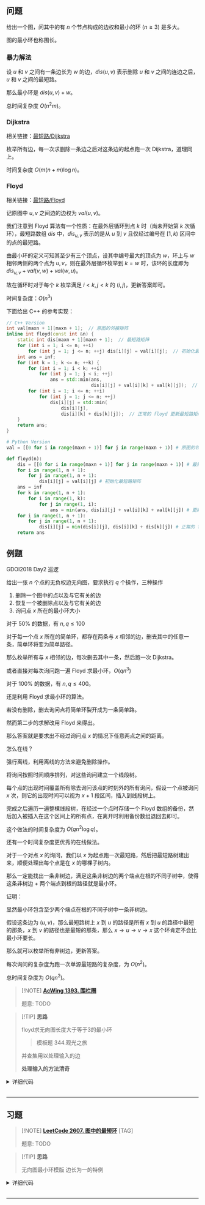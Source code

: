 ## 问题

给出一个图，问其中的有 $n$ 个节点构成的边权和最小的环 $(n\ge 3)$ 是多大。

图的最小环也称围长。

### 暴力解法

设 $u$ 和 $v$ 之间有一条边长为 $w$ 的边，$dis(u,v)$ 表示删除 $u$ 和 $v$ 之间的连边之后，$u$ 和 $v$ 之间的最短路。

那么最小环是 $dis(u,v)+w$。

总时间复杂度 $O(n^2m)$。

### Dijkstra

相关链接：[最短路/Dijkstra](https://oi-wiki.org/graph/shortest-path/#dijkstra)

枚举所有边，每一次求删除一条边之后对这条边的起点跑一次 Dijkstra，道理同上。

时间复杂度 $O(m(n+m)\log n)$。

### Floyd

相关链接：[最短路/Floyd](https://oi-wiki.org/graph/shortest-path/#floyd)

记原图中 $u,v$ 之间边的边权为 $val\left(u,v\right)$。

我们注意到 Floyd 算法有一个性质：在最外层循环到点 $k$ 时（尚未开始第 $k$ 次循环），最短路数组 $dis$ 中，$dis_{u,v}$ 表示的是从 $u$ 到 $v$ 且仅经过编号在 $\left[1, k\right)$ 区间中的点的最短路。

由最小环的定义可知其至少有三个顶点，设其中编号最大的顶点为 $w$，环上与 $w$ 相邻两侧的两个点为 $u,v$，则在最外层循环枚举到 $k=w$ 时，该环的长度即为 $dis_{u,v}+val\left(v,w\right)+val\left(w,u\right)$。

故在循环时对于每个 $k$ 枚举满足 $i<k,j<k$ 的 $(i,j)$，更新答案即可。

时间复杂度：$O(n^3)$

下面给出 C++ 的参考实现：

```cpp
// C++ Version
int val[maxn + 1][maxn + 1];  // 原图的邻接矩阵
inline int floyd(const int &n) {
    static int dis[maxn + 1][maxn + 1];  // 最短路矩阵
    for (int i = 1; i <= n; ++i)
        for (int j = 1; j <= n; ++j) dis[i][j] = val[i][j];  // 初始化最短路矩阵
    int ans = inf;
    for (int k = 1; k <= n; ++k) {
        for (int i = 1; i < k; ++i)
            for (int j = 1; j < i; ++j)
                ans = std::min(ans,
                               dis[i][j] + val[i][k] + val[k][j]);  // 更新答案
        for (int i = 1; i <= n; ++i)
            for (int j = 1; j <= n; ++j)
                dis[i][j] = std::min(
                    dis[i][j],
                    dis[i][k] + dis[k][j]);  // 正常的 floyd 更新最短路矩阵
    }
    return ans;
}
```

```python
# Python Version
val = [[0 for i in range(maxn + 1)] for j in range(maxn + 1)] # 原图的邻接矩阵

def floyd(n):
    dis = [[0 for i in range(maxn + 1)] for j in range(maxn + 1)] # 最短路矩阵
    for i in range(1, n + 1):
        for j in range(1, n + 1):
            dis[i][j] = val[i][j] # 初始化最短路矩阵
    ans = inf
    for k in range(1, n + 1):
        for i in range(1, k):
            for j in range(1, i):
                ans = min(ans, dis[i][j] + val[i][k] + val[k][j]) # 更新答案
    for i in range(1, n + 1):
        for j in range(1, n + 1):
            dis[i][j] = min(dis[i][j], dis[i][k] + dis[k][j]) # 正常的 floyd 更新最短路矩阵
    return ans
```

## 例题

GDOI2018 Day2 巡逻

给出一张 $n$ 个点的无负权边无向图，要求执行 $q$ 个操作，三种操作

1. 删除一个图中的点以及与它有关的边
2. 恢复一个被删除点以及与它有关的边
3. 询问点 $x$ 所在的最小环大小

对于 $50\%$ 的数据，有 $n,q \le 100$

对于每一个点 $x$ 所在的简单环，都存在两条与 $x$ 相邻的边，删去其中的任意一条，简单环将变为简单路径。

那么枚举所有与 $x$ 相邻的边，每次删去其中一条，然后跑一次 Dijkstra。

或者直接对每次询问跑一遍 Floyd 求最小环，$O(qn^3)$

对于 $100\%$ 的数据，有 $n,q \le 400$。

还是利用 Floyd 求最小环的算法。

若没有删除，删去询问点将简单环裂开成为一条简单路。

然而第二步的求解改用 Floyd 来得出。

那么答案就是要求出不经过询问点 $x$ 的情况下任意两点之间的距离。

怎么在线？

强行离线，利用离线的方法来避免删除操作。

将询问按照时间顺序排列，对这些询问建立一个线段树。

每个点的出现时间覆盖所有除去询问该点的时刻外的所有询问，假设一个点被询问 $x$ 次，则它的出现时间可以视为 $x + 1$ 段区间，插入到线段树上。

完成之后遍历一遍整棵线段树，在经过一个点时存储一个 Floyd 数组的备份，然后加入被插入在这个区间上的所有点，在离开时利用备份数组退回去即可。

这个做法的时间复杂度为 $O(qn^2\log q)$。

还有一个时间复杂度更优秀的在线做法。

对于一个对点 $x$ 的询问，我们以 $x$ 为起点跑一次最短路，然后把最短路树建出来，顺便处理出每个点是在 $x$ 的哪棵子树内。

那么一定能找出一条非树边，满足这条非树边的两个端点在根的不同子树中，使得这条非树边 $+$ 两个端点到根的路径就是最小环。

证明：

显然最小环包含至少两个端点在根的不同子树中一条非树边。

假设这条边为 $(u,v)$，那么最短路树上 $x$ 到 $u$ 的路径是所有 $x$ 到 $u$ 的路径中最短的那条，$x$ 到 $v$ 的路径也是最短的那条，那么 $x\to u\to v\to x$ 这个环肯定不会比最小环要长。

那么就可以枚举所有非树边，更新答案。

每次询问的复杂度为跑一次单源最短路的复杂度，为 $O(n^2)$。

总时间复杂度为 $O(qn^2)$。

> [!NOTE] **[AcWing 1393. 围栏圈](https://www.acwing.com/problem/content/1395/)**
> 
> 题意: TODO

> [!TIP] **思路**
> 
> floyd求无向图长度大于等于3的最小环
> 
> > 模板题 344.观光之旅
> 
> 并查集用以处理输入的边
> 
> **处理输入的方法清奇**

<details>
<summary>详细代码</summary>
<!-- tabs:start -->

##### **C++**

```cpp
#include <bits/stdc++.h>
using namespace std;

const int N = 210, INF = 0x3f3f3f3f;

int n;
int p[N];
struct Edge {
    int w;
    vector<int> e[2];
} edge[N];
int d[N][N], g[N][N];

int get(int a, int b) {
    for (int j = 0; j < 2; ++ j )
        for (int k : edge[b].e[j])
            if (a == k)
                return b + j * n;
    return -1;
}

int find(int x) {
    if (p[x] != x) p[x] = find(p[x]);
    return p[x];
}

int main() {
    // 1. 读入边 i为边的编号 e存储其两端连接的其他边的编号
    cin >> n;
    for (int k = 0; k < n; ++ k ) {
        int i;
        cin >> i;
        int id, cnt1, cnt2;
        cin >> edge[i].w >> cnt1 >> cnt2;
        while (cnt1 -- ) {
            cin >> id;
            edge[i].e[0].push_back(id);
        }
        while (cnt2 -- ) {
            cin >> id;
            edge[i].e[1].push_back(id);
        }
    }
    
    // 2. 边华点
    // 并查集 a为当前边编号 b判断其在边的哪一侧
    // 对端点重新编号 分别为 [边编号] 与 [边编号+n]
    for (int i = 1; i <= n * 2; ++ i ) p[i] = i;
    for (int i = 1; i <= n; ++ i )
        for (int j = 0; j < 2; ++ j )
            for (int k : edge[i].e[j]) { 
                int a = i + j * n, b = get(i, k);
                p[find(a)] = find(b);
            }
    
    memset(g, 0x3f, sizeof g);
    for (int i = 1; i <= n * 2; ++ i ) g[i][i] = 0;
    for (int i = 1; i <= n; ++ i ) {
        int a = find(i), b = find(i + n);
        g[a][b] = g[b][a] = edge[i].w;
    }
    
    // 3. floyd 找最小环
    memcpy(d, g, sizeof d);
    int res = INF;
    // k 环中最大的节点编号
    // 1 ~ k-1
    // i+1 ~ k-1
    for (int k = 1; k <= n * 2; ++ k ) {
        for (int i = 1; i < k; ++ i )
            for (int j = i + 1; j < k; ++ j )
                res = min((long long)res, d[i][j] + (long long)g[j][k] + g[k][i]);
        for (int i = 1; i <= n * 2; ++ i )
            for (int j = 1; j <= n; ++ j )
                d[i][j] = min(d[i][j], d[i][k] + d[k][j]);
    }
    cout << res << endl;
    
    return 0;
}
```

##### **Python**

```python

```

<!-- tabs:end -->
</details>

<br>

* * *

## 习题

> [!NOTE] **[LeetCode 2607. 图中的最短环](https://leetcode.cn/problems/shortest-cycle-in-a-graph/)** [TAG]
> 
> 题意: TODO

> [!TIP] **思路**
> 
> 无向图最小环模版 边长为一的特例

<details>
<summary>详细代码</summary>
<!-- tabs:start -->

##### **C++**

```cpp
class Solution {
public:
    // 无向图最小环模版题
    // 1. 删边 + bfs(dijkstra在边长为1的特例)
    // 2. 枚举点 + bfs(dijkstra在边长为1的特例)
    using PII = pair<int, int>;     // dis, u
    const static int N = 1010, M = N << 1, INF = 0x3f3f3f3f;
    
    int h[N], e[M], ne[M], idx;
    void init() {
        memset(h, -1, sizeof h);
        idx = 0;
    }
    void add(int a, int b) {
        e[idx] = b, ne[idx] = h[a], h[a] = idx ++ ;
    }
    
    // 删去 i-j 边后，假定 i->j dis 为 len 则最小环为 len+1
    // 枚举边 再跑 dijkstra 即可
    int work1(int n) {
        int res = INF;
        for (int i = 0; i < n; ++ i )
            for (int x = h[i]; ~x; x = ne[x]) {
                int j = e[x];
                // 枚举 i-j 边，删除此边
                static int d[N], st[N];
                memset(d, 0x3f, sizeof d), memset(st, 0, sizeof st);
                priority_queue<PII, vector<PII>, greater<PII>> q;
                q.push({0, i}); d[i] = 0;
                while (q.size()) {
                    auto [dis, u] = q.top(); q.pop();
                    if (st[u])
                        continue;
                    st[u] = 1;
                    for (int y = h[u]; ~y; y = ne[y]) {
                        int v = e[y];
                        if (u == i && v == j)   // 跳过被删除的边
                            continue;
                        if (d[v] > d[u] + 1) {
                            d[v] = d[u] + 1;
                            q.push({d[v], v});
                        }
                    }
                }
                res = min(res, d[j] + 1);
            }
        return res > INF / 2 ? -1 : res;
    }
    
    // 枚举起点，如果有发现能够重复到达某个点 v 则为两个相逢路径的和
    // “如果发现存在路径 1→2→3→5 和 路径 1→2→4→5 (1 和 5 之间并不存在环) 的情况无需排除，因为从 2 开始能找到更短的、合法的环路”
    // TODO: revisit this
    int work2(int n) {
        int res = INF;
        for (int i = 0; i < n; ++ i ) {
            static int d[N], st[N];
            memset(d, 0x3f, sizeof d), memset(st, 0, sizeof st);
            priority_queue<PII, vector<PII>, greater<PII>> q;
            q.push({0, i}), d[i] = 0;
            
            static int mark[N]; // 记录是否访问过，如果访问过是从哪里来
            memset(mark, -1, sizeof mark);
            mark[i] = 0;
            
            while (q.size()) {
                auto [dis, u] = q.top(); q.pop();
                if (st[u])
                    continue;
                st[u] = true;
                for (int y = h[u]; ~y; y = ne[y]) {
                    int v = e[y];
                    // 第一次访问
                    if (d[v] > INF / 2) {
                        d[v] = d[u] + 1;
                        q.push({d[v], v});
                        mark[v] = u;
                    } else if (v != mark[u]) {  // ATTENTION 是 v != mark[u]
                        res = min(res, d[u] + d[v] + 1);
                    }
                }
            }
        }
        return res > INF / 2 ? -1 : res;
    }
    
    int findShortestCycle(int n, vector<vector<int>>& edges) {
        init();
        for (auto & e : edges)
            add(e[0], e[1]), add(e[1], e[0]);
        
        // return work1(n);
        return work2(n);
    }
};
```

##### **Python**

```python

```

<!-- tabs:end -->
</details>

<br>

* * *